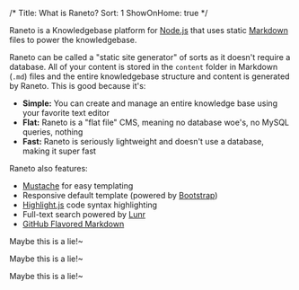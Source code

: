 /*
Title: What is Raneto?
Sort: 1
ShowOnHome: true
*/

Raneto is a Knowledgebase platform for [Node.js](http://nodejs.org) that uses static
[Markdown](http://daringfireball.net/projects/markdown) files to power the knowledgebase.

Raneto can be called a "static site generator" of sorts as it doesn't require a database. All
of your content is stored in the `content` folder in Markdown (`.md`) files and the entire
knowledgebase structure and content is generated by Raneto. This is good because it's:

* **Simple:** You can create and manage an entire knowledge base using your favorite text editor
* **Flat:** Raneto is a "flat file" CMS, meaning no database woe's, no MySQL queries, nothing
* **Fast:** Raneto is seriously lightweight and doesn't use a database, making it super fast

Raneto also features:

* [Mustache](http://mustache.github.io) for easy templating
* Responsive default template (powered by [Bootstrap](http://getbootstrap.com))
* [Highlight.js](http://highlightjs.org) code syntax highlighting
* Full-text search powered by [Lunr](http://lunrjs.com)
* [GitHub Flavored Markdown](https://help.github.com/articles/github-flavored-markdown)

Maybe this is a lie!~

Maybe this is a lie!~

Maybe this is a lie!~

<!--stackedit_data:
eyJoaXN0b3J5IjpbMTU1MjQ5NTczNiwtMjA4NTI1MDg2LC03Nz
I5NDI0NTRdfQ==
-->